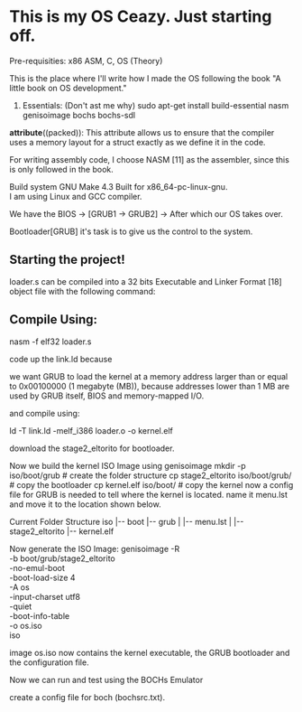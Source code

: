 # This is my OS Ceazy. Just starting off.

Pre-requisities:
x86 ASM, C, OS (Theory)

This is the place where I'll write how I made the OS following the book "A little book on OS development."

1. Essentials: (Don't ast me why)
sudo apt-get install build-essential nasm genisoimage bochs bochs-sdl

__attribute__((packed)): This attribute allows us 
to ensure that the compiler uses a memory layout 
for a struct exactly as we define it in the code. 

For writing assembly code, 
I choose NASM [11] as the assembler, since this is only followed in the book.

Build system GNU Make 4.3
Built for x86_64-pc-linux-gnu.  
I am using Linux and GCC compiler.

We have the BIOS -> [GRUB1 -> GRUB2] -> After which our OS takes over.

Bootloader[GRUB] it's task is to give us the control to the system.

Starting the project!
---------------------
loader.s can be compiled into a 32 bits Executable and Linker Format [18] object file with the following command:

Compile Using:
--------------
nasm -f elf32 loader.s

code up the link.ld
because

we want GRUB to load the kernel at a memory address larger than or equal to 0x00100000 (1 megabyte (MB)), because addresses lower than 1 MB are used by GRUB itself, BIOS and memory-mapped I/O. 


and compile using:

ld -T link.ld -melf_i386 loader.o -o kernel.elf

download the stage2_eltorito for bootloader.

Now we build the kernel ISO Image using genisoimage 
mkdir -p iso/boot/grub              # create the folder structure
cp stage2_eltorito iso/boot/grub/   # copy the bootloader
cp kernel.elf iso/boot/  # copy the kernel
now a config file for GRUB is needed to tell where the kernel is located.
name it menu.lst and move it to the location shown below.


Current Folder Structure 
    iso
    |-- boot
      |-- grub
      | |-- menu.lst
      | |-- stage2_eltorito
      |-- kernel.elf


Now generate the ISO Image:
    genisoimage -R                              \
                -b boot/grub/stage2_eltorito    \
                -no-emul-boot                   \
                -boot-load-size 4               \
                -A os                           \
                -input-charset utf8             \
                -quiet                          \
                -boot-info-table                \
                -o os.iso                       \
                iso

image os.iso now contains the kernel executable, the GRUB bootloader and the configuration file.

Now we can run and test using the BOCHs Emulator

create a config file for boch (bochsrc.txt).


